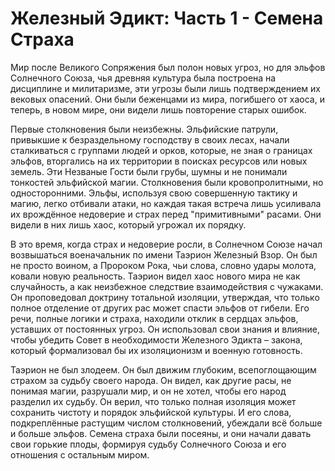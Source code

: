 # Железный Эдикт: Часть 1 - Семена Страха

Мир после Великого Сопряжения был полон новых угроз, но для эльфов Солнечного Союза, чья древняя культура была построена на дисциплине и милитаризме, эти угрозы были лишь подтверждением их вековых опасений. Они были беженцами из мира, погибшего от хаоса, и теперь, в новом мире, они видели лишь повторение старых ошибок.

Первые столкновения были неизбежны. Эльфийские патрули, привыкшие к безраздельному господству в своих лесах, начали сталкиваться с группами людей и орков, которые, не зная о границах эльфов, вторгались на их территории в поисках ресурсов или новых земель. Эти Незваные Гости были грубы, шумны и не понимали тонкостей эльфийской магии. Столкновения были кровопролитными, но односторонними. Эльфы, используя свою совершенную тактику и магию, легко отбивали атаки, но каждая такая встреча лишь усиливала их врождённое недоверие и страх перед "примитивными" расами. Они видели в них лишь хаос, который угрожал их порядку.

В это время, когда страх и недоверие росли, в Солнечном Союзе начал возвышаться военачальник по имени Таэрион Железный Взор. Он был не просто воином, а Пророком Рока, чьи слова, словно удары молота, ковали новую реальность. Таэрион видел хаос нового мира не как случайность, а как неизбежное следствие взаимодействия с чужаками. Он проповедовал доктрину тотальной изоляции, утверждая, что только полное отделение от других рас может спасти эльфов от гибели. Его речи, полные логики и страха, находили отклик в сердцах эльфов, уставших от постоянных угроз. Он использовал свои знания и влияние, чтобы убедить Совет в необходимости Железного Эдикта – закона, который формализовал бы их изоляционизм и военную готовность.

Таэрион не был злодеем. Он был движим глубоким, всепоглощающим страхом за судьбу своего народа. Он видел, как другие расы, не понимая магии, разрушали мир, и он не хотел, чтобы его народ разделил их судьбу. Он верил, что только полная изоляция может сохранить чистоту и порядок эльфийской культуры. И его слова, подкреплённые растущим числом столкновений, убеждали всё больше и больше эльфов. Семена страха были посеяны, и они начали давать свои горькие плоды, формируя судьбу Солнечного Союза и его отношения с остальным миром.
